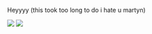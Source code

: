 Heyyyy (this took too long to do i hate u martyn)

![](https://komarev.com/ghpvc/?username=scottpulze&color=blue&style=plastic)
<img src="https://files.catbox.moe/8otegh.gif">
